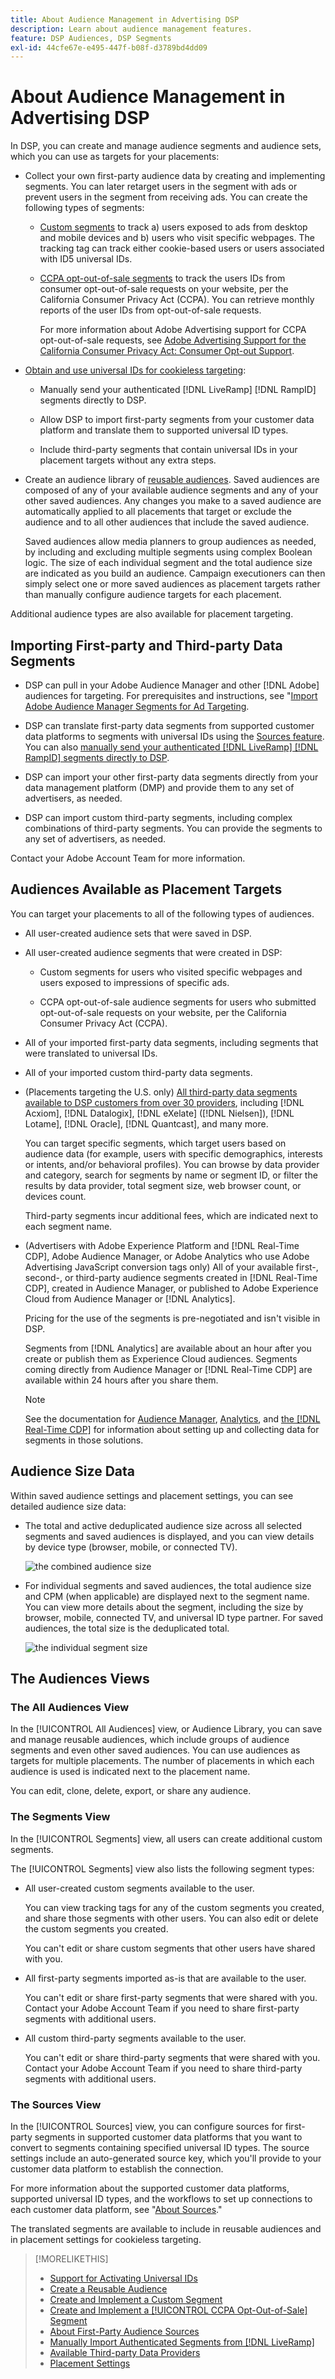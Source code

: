 ```yaml
---
title: About Audience Management in Advertising DSP
description: Learn about audience management features.
feature: DSP Audiences, DSP Segments
exl-id: 44cfe67e-e495-447f-b08f-d3789bd4dd09
---
```

# About Audience Management in Advertising DSP

In DSP, you can create and manage audience segments and audience sets, which you can use as targets for your placements:

* Collect your own first-party audience data by creating and implementing segments. You can later retarget users in the segment with ads or prevent users in the segment from receiving ads. You can create the following types of segments:

   * [Custom segments](/help/dsp/audiences/custom-segment-create.md) to track a) users exposed to ads from desktop and mobile devices and b) users who visit specific webpages. The tracking tag can track either cookie-based users or users associated with ID5 universal IDs.

   * [CCPA opt-out-of-sale segments](/help/dsp/audiences/ccpa-opt-out-segment-create.md) to track the users IDs from consumer opt-out-of-sale requests on your website, per the California Consumer Privacy Act (CCPA). You can retrieve monthly reports of the user IDs from opt-out-of-sale requests.

      For more information about Adobe Advertising support for CCPA opt-out-of-sale requests, see [Adobe Advertising Support for the California Consumer Privacy Act: Consumer Opt-out Support](/help/privacy/ccpa/ccpa-opt-out-of-sale.md).

* [Obtain and use universal IDs for cookieless targeting](/help/dsp/audiences/universal-ids.md):

  * Manually send your authenticated [!DNL LiveRamp] [!DNL RampID] segments directly to DSP.

  * Allow DSP to import first-party segments from your customer data platform and translate them to supported universal ID types.
  
  * Include third-party segments that contain universal IDs in your placement targets without any extra steps.

* Create an audience library of [reusable audiences](/help/dsp/audiences/reusable-audience-create.md). Saved audiences are composed of any of your available audience segments and any of your other saved audiences. Any changes you make to a saved audience are automatically applied to all placements that target or exclude the audience and to all other audiences that include the saved audience.

   Saved audiences allow media planners to group audiences as needed, by including and excluding multiple segments using complex Boolean logic. The size of each individual segment and the total audience size are indicated as you build an audience. Campaign executioners can then simply select one or more saved audiences as placement targets rather than manually configure audience targets for each placement.

Additional audience types are also available for placement targeting.

## Importing First-party and Third-party Data Segments

* DSP can pull in your Adobe Audience Manager and other [!DNL Adobe] audiences for targeting. For prerequisites and instructions, see "[Import Adobe Audience Manager Segments for Ad Targeting](/help/integrations/audience-manager/import-audiences.md).

* DSP can translate first-party data segments from supported customer data platforms to segments with universal IDs using the [Sources feature](/help/dsp/audiences/sources/source-about.md). You can also [manually send your authenticated [!DNL LiveRamp] [!DNL RampID] segments directly to DSP](/help/dsp/audiences/sources/source-import-liveramp-segments.md).

* DSP can import your other first-party data segments directly from your data management platform (DMP) and provide them to any set of advertisers, as needed.

* DSP can import custom third-party segments, including complex combinations of third-party segments. You can provide the segments to any set of advertisers, as needed.

Contact your Adobe Account Team for more information.

## Audiences Available as Placement Targets

You can target your placements to all of the following types of audiences.

* All user-created audience sets that were saved in DSP.

* All user-created audience segments that were created in DSP:

   * Custom segments for users who visited specific webpages and users exposed to impressions of specific ads.

   * CCPA opt-out-of-sale audience segments for users who submitted opt-out-of-sale requests on your website, per the California Consumer Privacy Act (CCPA).

* All of your imported first-party data segments, including segments that were translated to universal IDs.

* All of your imported custom third-party data segments.

* (Placements targeting the U.S. only) [All third-party data segments available to DSP customers from over 30 providers](/help/dsp/audiences/third-party-data-providers.md), including [!DNL Acxiom], [!DNL Datalogix], [!DNL eXelate] ([!DNL Nielsen]), [!DNL Lotame], [!DNL Oracle], [!DNL Quantcast], and many more.

   You can target specific segments, which target users based on audience data (for example, users with specific demographics, interests or intents, and/or behavioral profiles). You can browse by data provider and category, search for segments by name or segment ID, or filter the results by data provider, total segment size, web browser count, or devices count.

   Third-party segments incur additional fees, which are indicated next to each segment name.

* (Advertisers with Adobe Experience Platform and [!DNL Real-Time CDP], Adobe Audience Manager, or Adobe Analytics who use Adobe Advertising JavaScript conversion tags only) All of your available first-, second-, or third-party audience segments created in [!DNL Real-Time CDP], created in Audience Manager, or published to Adobe Experience Cloud from Audience Manager or [!DNL Analytics].

   Pricing for the use of the segments is pre-negotiated and isn't visible in DSP.

   Segments from [!DNL Analytics] are available about an hour after you create or publish them as Experience Cloud audiences. Segments coming directly from Audience Manager or [!DNL Real-Time CDP] are available within 24 hours after you share them.

   >[!NOTE]
   >
   >See the documentation for [Audience Manager](https://experienceleague.adobe.com/docs/audience-manager/user-guide/aam-home.html), [Analytics](https://experienceleague.adobe.com/docs/analytics.html), and [the [!DNL Real-Time CDP]](https://experienceleague.adobe.com/docs/experience-platform/rtcdp/segmentation/segment-builder-guide.html) for information about setting up and collecting data for segments in those solutions.

## Audience Size Data

Within saved audience settings and placement settings, you can see detailed audience size data:

* The total and active deduplicated audience size across all selected segments and saved audiences is displayed, and you can view details by device type (browser, mobile, or connected TV).

   ![the combined audience size](/help/dsp/assets/audience-size.png)

* For individual segments and saved audiences, the total audience size and CPM (when applicable) are displayed next to the segment name. You can view more details about the segment, including the size by browser, mobile, connected TV, and universal ID type partner. For saved audiences, the total size is the deduplicated total.

   ![the individual segment size](/help/dsp/assets/audience-size-segment.png)

## The Audiences Views

### The All Audiences View

In the [!UICONTROL All Audiences] view, or Audience Library, you can save and manage reusable audiences, which include groups of audience segments and even other saved audiences. You can use audiences as targets for multiple placements. The number of placements in which each audience is used is indicated next to the placement name.

You can edit, clone, delete, export, or share any audience.

### The Segments View

In the [!UICONTROL Segments] view, all users can create additional custom segments.

The [!UICONTROL Segments] view also lists the following segment types:

* All user-created custom segments available to the user.

   You can view tracking tags for any of the custom segments you created, and share those segments with other users. You can also edit or delete the custom segments you created.

   You can't edit or share custom segments that other users have shared with you.

* All first-party segments imported as-is that are available to the user.

   You can't edit or share first-party segments that were shared with you. Contact your Adobe Account Team if you need to share first-party segments with additional users.

* All custom third-party segments available to the user.

   You can't edit or share third-party segments that were shared with you. Contact your Adobe Account Team if you need to share third-party segments with additional users.

### The Sources View

In the [!UICONTROL Sources] view, you can configure sources for first-party segments in supported customer data platforms that you want to convert to segments containing specified universal ID types. The source settings include an auto-generated source key, which you'll provide to your customer data platform to establish the connection.

For more information about the supported customer data platforms, supported universal ID types, and the workflows to set up connections to each customer data platform, see "[About Sources](/help/dsp/audiences/sources/source-about.md)."

The translated segments are available to include in reusable audiences and in placement settings for cookieless targeting.

>[!MORELIKETHIS]
>
>* [Support for Activating Universal IDs](/help/dsp/audiences/universal-ids.md)
>* [Create a Reusable Audience](reusable-audience-create.md)
>* [Create and Implement a Custom Segment](custom-segment-create.md)
>* [Create and Implement a [!UICONTROL CCPA Opt-Out-of-Sale] Segment](ccpa-opt-out-segment-create.md)
>* [About First-Party Audience Sources](/help/dsp/audiences/sources/source-about.md)
>* [Manually Import Authenticated Segments from [!DNL LiveRamp]](/help/dsp/audiences/sources/source-import-liveramp-segments.md)
>* [Available Third-party Data Providers](third-party-data-providers.md)
>* [Placement Settings](/help/dsp/campaign-management/placements/placement-settings.md)
